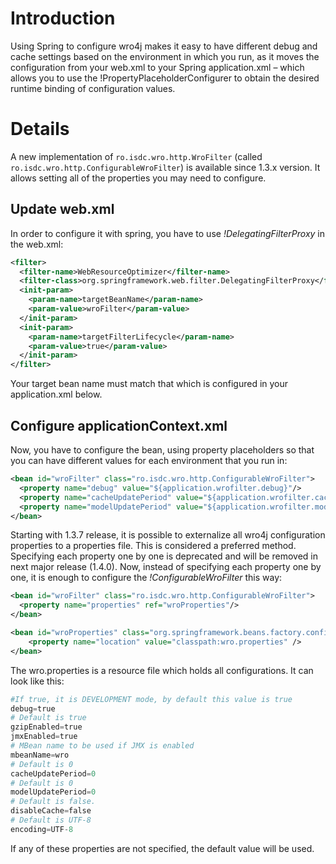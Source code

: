 # Introduction
Using Spring to configure wro4j makes it easy to have different debug and cache settings based on the environment in which you run, as it moves the configuration from your web.xml to your Spring application.xml – which allows you to use the !PropertyPlaceholderConfigurer to obtain the desired runtime binding of configuration values.

# Details
A new implementation of ```ro.isdc.wro.http.WroFilter``` (called ```ro.isdc.wro.http.ConfigurableWroFilter```) is available since 1.3.x version. It allows setting all of the properties you may need to configure. 

## Update web.xml
In order to configure it with spring, you have to use *!DelegatingFilterProxy* in the web.xml:
```xml 
<filter>
  <filter-name>WebResourceOptimizer</filter-name>
  <filter-class>org.springframework.web.filter.DelegatingFilterProxy</filter-class>
  <init-param>
    <param-name>targetBeanName</param-name>
    <param-value>wroFilter</param-value>
  </init-param>
  <init-param>
    <param-name>targetFilterLifecycle</param-name>
    <param-value>true</param-value>
  </init-param>
</filter>
```

Your target bean name must match that which is configured in your application.xml below.

## Configure applicationContext.xml
Now, you have to configure the bean, using property placeholders so that you can have different values for each environment that you run in:

```xml 
<bean id="wroFilter" class="ro.isdc.wro.http.ConfigurableWroFilter">
  <property name="debug" value="${application.wrofilter.debug}"/>
  <property name="cacheUpdatePeriod" value="${application.wrofilter.cache-update-period}"/>
  <property name="modelUpdatePeriod" value="${application.wrofilter.model-update-period}"/>
</bean>
```

Starting with 1.3.7 release, it is possible to externalize all wro4j configuration properties to a properties file. This is considered a preferred method. Specifying each property one by one is deprecated and will be removed in next major release (1.4.0).
 Now, instead of specifying each property one by one, it is enough to configure the *!ConfigurableWroFilter* this way:

```xml 
<bean id="wroFilter" class="ro.isdc.wro.http.ConfigurableWroFilter">
  <property name="properties" ref="wroProperties"/>
</bean>

<bean id="wroProperties" class="org.springframework.beans.factory.config.PropertiesFactoryBean">  
    <property name="location" value="classpath:wro.properties" />  
</bean>  
```

The wro.properties is a resource file which holds all configurations. It can look like this:

```python
#If true, it is DEVELOPMENT mode, by default this value is true
debug=true
# Default is true
gzipEnabled=true
jmxEnabled=true
# MBean name to be used if JMX is enabled
mbeanName=wro
# Default is 0
cacheUpdatePeriod=0
# Default is 0
modelUpdatePeriod=0
# Default is false.
disableCache=false
# Default is UTF-8
encoding=UTF-8
```
If any of these properties are not specified, the default value will be used.